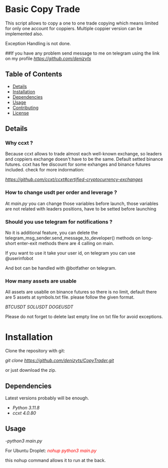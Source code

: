 # Basic Copy Trade

This script allows to copy a one to one trade copying which means limited for only one account for coppiers. 
Multiple coppier version can be implemented also.

Exception Handling is not done.

##If you have any problem send message to me on telegram using the link on my profile
*https://github.com/denizyts*

## Table of Contents

- [Details](#Details)
- [Installation](#Installation)
- [Dependencies](#Dependencies)
- [Usage](#usage)
- [Contributing](#contributing)
- [License](#license)


## Details

### Why ccxt ? 
Because ccxt allows to trade almost each well-known exchange, so leaders and coppiers exchange doesn't have to be the same. Default setted binance futures.
ccxt has fee discount for some exhanges and binance futures included. check for more indormation: 

*https://github.com/ccxt/ccxt#certified-cryptocurrency-exchanges*

### How to change usdt per order and leverage ?
At *main.py* you can change those variables before launch, those variables are not related with leaders positions, have to be setted before launching

### Should you use telegram for notifications ?
No it is additional feature, you can delete the telegram_msg_sender.send_message_to_developer() methods on long-short enter-exit methods there are 4 calling on main.

If you want to use it take your user id, on telegram you can use @userinfobot 

And bot can be handled with @botfather on telegram.

### How many assets are usable
All assets are usablle on binance futures so there is no limit, default there are 5 assets at symbols.txt file. please follow the given format. 

*BTCUSDT*
*SOLUSDT*
*DOGEUSDT*

Please do not forget to delete last empty line on txt file for avoid exceptions.

  
# Installation

Clone the repository with git:

*git clone https://github.com/denizyts/CopyTrader.git*

or just download the zip.


## Dependencies
Latest versions probably will be enough.

- *Python 3.11.8*
- *ccxt 4.0.80*


## Usage

*-python3 main.py*

For Ubuntu Droplet: 
 <span style="color: red;">*nohup python3 main.py*</span>

  this nohup command allows it to run at the back.






